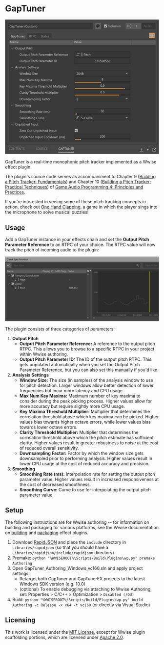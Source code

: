 # GapTuner

<img src="Assets/Screenshots/GapTunerUI.png" width="600"/>

GapTuner is a real-time monophonic pitch tracker implemented as a Wwise effect plugin.

The plugin's source code serves as accompaniment to Chapter 9 ([Building a Pitch Tracker: Fundamentals](https://www.taylorfrancis.com/chapters/edit/10.1201/9781003330936-11/building-pitch-tracker-david-su)) and Chapter 10 ([Building a Pitch Tracker: Practical Techniques](https://www.taylorfrancis.com/chapters/edit/10.1201/9781003330936-12/building-pitch-tracker-david-su)) of [Game Audio Programming 4: Principles and Practices](https://www.routledge.com/Game-Audio-Programming-4-Principles-and-Practices/Somberg/p/book/9781032361079).

If you're interested in seeing some of these pitch tracking concepts in action, check out [One Hand Clapping](https://handy-games.com/en/games/one-hand-clapping/), a game in which the player sings into the microphone to solve musical puzzles!

## Usage

Add a GapTuner instance in your effects chain and set the **Output Pitch Parameter Reference** to an RTPC of your choice. The RTPC value will now track the pitch of incoming audio to the plugin:

<img src="Assets/Screenshots/GapTunerRTPC.png" width="800"/>

The plugin consists of three categories of parameters:
1. **Output Pitch**
	- **Output Pitch Parameter Reference:** A reference to the output pitch RTPC. This allows you to browse to a specific RTPC in your project within Wwise authoring.
	- **Output Pitch Parameter ID:** The ID of the output pitch RTPC. This gets populated automatically when you set the Output Pitch Parameter Reference, but you can also set this manually if you'd like.
2. **Analysis Settings**
	- **Window Size:** The size (in samples) of the analysis window to use for pitch detection. Larger windows allow better detection of lower frequencies but incur more latency and CPU usage.
	- **Max Num Key Maxima:** Maximum number of key maxima to consider during the peak picking process. Higher values allow for more accuracy but require slightly more CPU usage.
	- **Key Maxima Threshold Multiplier:** Multiplier that determines the correlation threshold above which key maxima can be picked. Higher values bias towards higher octave errors, while lower values bias towards lower octave errors.
	- **Clarity Threshold Multiplier:** Multiplier that determines the correlation threshold above which the pitch estimate has sufficient clarity. Higher values result in greater robustness to noise at the cost of reduced overall sensitivity.
	- **Downsampling Factor:** Factor by which the window size gets downsampled prior to performing analysis. Higher values result in lower CPU usage at the cost of reduced accuracy and precision.
3. **Smoothing**
	- **Smoothing Rate (ms):** Interpolation rate for setting the output pitch parameter value. Higher values result in increased responsiveness at the cost of decreased smoothness.
	- **Smoothing Curve:** Curve to use for interpolating the output pitch parameter value.


## Setup

The following instructions are for Wwise authoring -- for information on building and packaging for various platforms, see the Wwise documentation on [building](https://www.audiokinetic.com/en/library/edge/?source=SDK&id=effectplugin_tools_building.html) and [packaging](https://www.audiokinetic.com/en/library/edge/?source=SDK&id=effectplugin_tools_packaging.html) effect plugins.

1. Download [RapidJSON](https://github.com/Tencent/rapidjson) and place the `include` directory in `Libraries/rapidjson` (so that you should have a `Libraries/rapidjson/include/rapidjson` directory)
2. Premake: `python "%WWISEROOT%\Scripts\Build\Plugins\wp.py" premake Authoring`
3. Open GapTuner_Authoring_Windows_vc160.sln and apply project settings:
	- Retarget both GapTuner and GapTunerFX projects to the latest Windows SDK version (e.g. 10.0)
	- (optional) To enable debugging via attaching to Wwise Authoring, set: Properties > C/C++ > Optimization > `Disabled (/Od)`
5. Build: `python "%WWISEROOT%/Scripts/Build/Plugins/wp.py" build Authoring -c Release -x x64 -t vc160` (or directly via Visual Studio)

## Licensing

This work is licensed under the [MIT License](LICENSE), except for Wwise plugin scaffolding portions, which are licensed under [Apache 2.0](http://www.apache.org/licenses/LICENSE-2.0).
